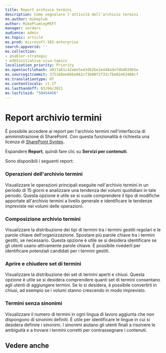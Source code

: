 ```yaml
---
title: Report archivio termini
description: Come segnalare l'attività dell'archivio termini
ms.author: mikeplum
author: MikePlumleyMSFT
manager: serdars
audience: admin
ms.topic: article
ms.prod: microsoft-365-enterprise
search.appverid: ''
ms.collection:
- enabler-strategic
- m365initiative-viva-topics
localization_priority: Priority
ms.openlocfilehash: a017a61c42a6e5e43db2be2e448ade7dbd620b5e
ms.sourcegitcommit: 375168ee66be862cf3b00f2733c7be02e63408cf
ms.translationtype: HT
ms.contentlocale: it-IT
ms.lasthandoff: 03/04/2021
ms.locfileid: "50454456"
---
```

# <a name="term-store-reports"></a>Report archivio termini

È possibile accedere ai report per l'archivio termini nell'interfaccia di amministrazione di SharePoint. Con questa funzionalità è richiesta una licenza di [SharePoint Syntex](index.md).

Espandere **Report**, quindi fare clic su **Servizi per contenuti**.

Sono disponibili i seguenti report:

### <a name="term-store-operations"></a>Operazioni dell'archivio termini

Visualizzare le operazioni principali eseguite nell'archivio termini in un periodo di 15 giorni e analizzare una tendenza dei volumi quotidiani in tale periodo. Questa opzione è utile se si vuole comprendere il tipo di modifiche apportate all'archivio termini a livello generale e identificare le tendenze impreviste nei volumi delle operazioni. 

### <a name="term-store-composition"></a>Composizione archivio termini

Visualizzare la distribuzione dei tipi di termini tra i termini gestiti regolari e le parole chiave dell'organizzazione. Spostare più parole chiave tra i termini gestiti, se necessario. Questa opzione è utile se si desidera identificare se gli utenti usano attivamente parole chiave. È possibile rivederli per identificare potenziali candidati per i termini gestiti.

### <a name="open-and-closed-term-sets"></a>Aprire e chiudere set di termini

Visualizzare la distribuzione dei set di termini aperti e chiusi. Questa opzione è utile se si desidera comprendere quanti set di termini consentano agli utenti di aggiungere termini. Se lo si desidera, è possibile convertirli in chiusi, ad esempio se i volumi stanno crescendo in modo imprevisto. 

### <a name="terms-without-synonyms"></a>Termini senza sinonimi

Visualizzare il numero di termini in ogni lingua di lavoro aggiunta che non dispongono di sinonimi definiti. È utile per identificare le lingue in cui si desidera definire i sinonimi. I sinonimi aiutano gli utenti finali a risolvere le ambiguità e a trovare i termini corretti per contrassegnare i contenuti.

## <a name="see-also"></a>Vedere anche



  






